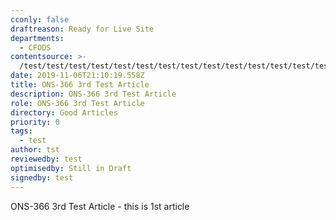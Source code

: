 ```yaml
---
cconly: false
draftreason: Ready for Live Site
departments:
  - CFODS
contentsource: >-
  /test/test/test/test/test/test/test/test/test/test/test/test/test/test/test/test/test/test/test/test/test/test/test/test/test/test/test/test/test/test/test/test/test/test/test/test/test/test/test/test
date: 2019-11-06T21:10:19.558Z
title: ONS-366 3rd Test Article
description: ONS-366 3rd Test Article
role: ONS-366 3rd Test Article
directory: Good Articles
priority: 0
tags:
  - test
author: tst
reviewedby: test
optimisedby: Still in Draft
signedby: test
---
```

ONS-366 3rd Test Article - this is 1st article
